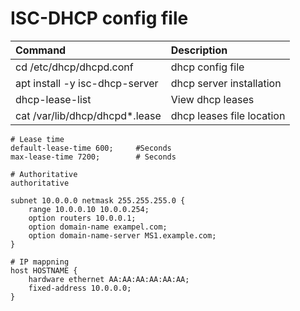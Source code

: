 
# ISC-DHCP config file

| Command      | Description                                                                      |
| :---------| :-----------------------------------------------------------------------------------|
| cd /etc/dhcp/dhcpd.conf                   | dhcp config file                                  |
| apt install -y isc-dhcp-server            | dhcp server installation                          |
| dhcp-lease-list                           | View dhcp leases                                   |
| cat /var/lib/dhcp/dhcpd*.lease            | dhcp leases file location                          |


```
# Lease time
default-lease-time 600;     #Seconds    
max-lease-time 7200;        # Seconds

# Authoritative
authoritative

subnet 10.0.0.0 netmask 255.255.255.0 {
    range 10.0.0.10 10.0.0.254;
    option routers 10.0.0.1;
    option domain-name exampel.com;
    option domain-name-server MS1.example.com;
}

# IP mappning
host HOSTNAME {
    hardware ethernet AA:AA:AA:AA:AA:AA;
    fixed-address 10.0.0.0;
}

```